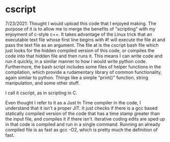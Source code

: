 # cscript

7/23/2021: Thought I would upload this code that I enjoyed making. The purpose of it is to allow me to
merge the benefits of "scripting" with my enjoyment of c-style c++. It takes advantage of the Linux
trick that an executable text file whose first line begins with #!<path> will execute the file at
<path> and pass the text file as an argument. The file at <path> is the cscript bash file which just
looks for the hidden compiled version of this code, or compiles the code into that hidden file and then
runs it. This means I can write code and run it quickly, in a similar manner to how I would write
python code. Furthermore, the bash script includes some files of helper functions in the compilation,
which provide a rudamentary library of common functionality, again similar to python. Things like a 
simple "print()" function, string manipulation, and some other stuff.

I call it cscript, as in scripting in C.

Even thought I refer to it as a Just In Time compiler in the code, I understand that it isn't a proper
JIT. It just checks if there is a gcc based statically compiled version of the code that has a time
stamp greater than the input file, and compiles it if there isn't. Iterative coding edits are sped up
in that code is compiled and run in a single command. Running an already compiled file is as fast as
gcc -O2, which is pretty much the definition of fast.

